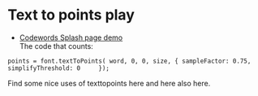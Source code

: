 # Text to points play
* [Codewords Splash page demo](https://karenanndonnachie.github.io/AtotheK/Chapter_4/codewords_demo/)<br/> The code that counts: <br/>

`points = font.textToPoints(
  word, 0, 0, size, {
  sampleFactor: 0.75,
  simplifyThreshold: 0    
    });`
    
 Find some nice uses of texttopoints here and here also here.

